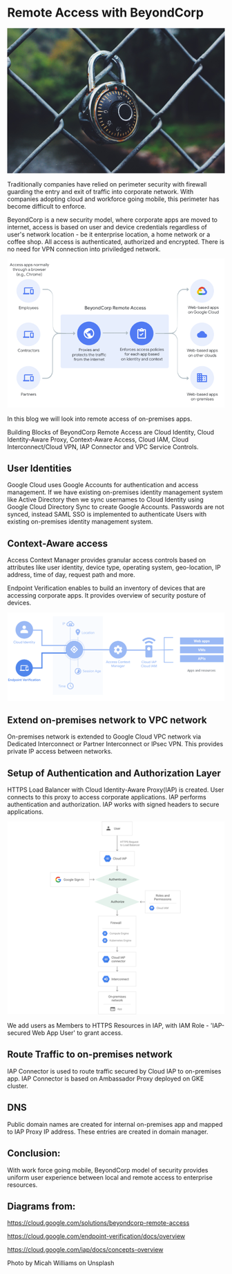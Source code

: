 # Remote Access with BeyondCorp

![Alt text](img/micah-williams-lmFJOx7hPc4-unsplash.jpg?raw=true "Beyond Remote Access")

Traditionally companies have relied on perimeter security with firewall guarding the entry and exit of traffic into corporate network. With companies adopting cloud and workforce going mobile, this perimeter has become difficult to enforce. 

BeyondCorp is a new security model, where corporate apps are moved to internet, access is based on user and device credentials regardless of user's network location - be it enterprise location, a home network or a coffee shop.  All access is authenticated, authorized and encrypted. There is no need for VPN connection into priviledged network.

![Alt text](img/beyond-remote-access.png?raw=true "Beyond Remote Access")

In this blog we will look into remote access of on-premises apps.

Building Blocks of BeyondCorp Remote Access are Cloud Identity, Cloud Identity-Aware Proxy, Context-Aware Access, Cloud IAM, Cloud Interconnect/Cloud VPN, IAP Connector and VPC Service Controls.


## User Identities

Google Cloud uses Google Accounts for authentication and access management. If we have existing on-premises identity management system like Active Directory then we sync usernames to Cloud Identity using Google Cloud Directory Sync to create Google Accounts. Passwords are not synced, instead SAML SSO is implemented to authenticate Users with existing on-premises identity management system.

## Context-Aware access 

Access Context Manager provides granular access controls based on attributes like user identity, device type, operating system, geo-location, IP address, time of day, request path and more.

Endpoint Verification enables to build an inventory of devices that are accessing corporate apps. It provides overview of security posture of devices.

![Alt text](img/endpoint-verification-flow.png?raw=true "endpoint-verification-flow")


## Extend on-premises network to VPC network

On-premises network is extended to Google Cloud VPC network via Dedicated Interconnect or Partner Interconnect or IPsec VPN. This provides private IP access between networks.

## Setup of Authentication and Authorization Layer

HTTPS Load Balancer with Cloud Identity-Aware Proxy(IAP) is created. User connects to this proxy to access corporate applications. IAP performs authentication and authorization. IAP works with signed headers to secure applications.

![Alt text](img/iap-on-prem.png?raw=true "iap-on-prem")


We add users as Members to HTTPS Resources in IAP, with IAM Role - 'IAP-secured Web App User' to grant access. 


## Route Traffic to on-premises network

IAP Connector is used to route traffic secured by Cloud IAP to on-premises app. IAP Connector is based on Ambassador Proxy deployed on GKE cluster.

## DNS

Public domain names are created for internal on-premises app and mapped to IAP Proxy IP address. These entries are created in domain manager.


## Conclusion:

With work force going mobile, BeyondCorp model of security provides uniform user experience between local and remote access to enterprise resources.


## Diagrams from: 

https://cloud.google.com/solutions/beyondcorp-remote-access

https://cloud.google.com/endpoint-verification/docs/overview

https://cloud.google.com/iap/docs/concepts-overview

Photo by Micah Williams on Unsplash
